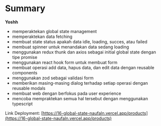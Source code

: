 # Summary

**Yoshh**
- memperaktekan global state management
- memperaktekan data fetching
- membuat state status apakah data idle, loading, succes, atau failed
- membuat spinner untuk menandakan data sedang loading
- menggunakan redux thunk dan axios sebagai initial global state dengan tipe promise
- menggunakan react hook form untuk membuat form
- membuat operasi add data, hapus data, dan edit data dengan reusable components
- menggunakan zod sebagai validasi form
- memberikan masing-masing dialog terhadap setiap operasi dengan reusable modals
- membuat web dengan berfokus pada user experience
- mencoba mempraktekan semua hal tersebut dengan menggunakan typescript

Link Deployment: [https://16-global-state-naufaln.vercel.app/products](https://16-global-state-naufaln.vercel.app/products)